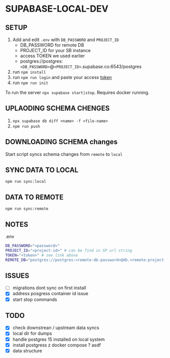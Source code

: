# SUPABASE-LOCAL-DEV

## SETUP

1. Add and edit `.env` with `DB_PASSWORD` and `PROJECT_ID`
   - DB_PASSWORD for remote DB
   - PROJECT_ID for your SB instance
   - access TOKEN we used earlier
   - postgres://postgres:`<DB_PASSWORD>`@`<PROJECT_ID>`.supabase.co:6543/postgres
1. run `npm install`
1. run `npm run login` and paste your access [token](https://app.supabase.com/account/tokens)
1. run `npm run init`
<!-- 1. run `docker ps` and get container name (e.g. `supabase_db_zeppelins-be`) for `postgres-15`
1. paste in `.env` under `LOCAL_PG` key
1. edit you `.env` -->

To run the server `npx supabase start|stop`. Requires docker running.

## UPLAODING SCHEMA CHENGES

1. `npx supabase db diff <name> -f <file-name>`
2. `npm run push`

## DOWNLOADING SCHEMA changes

Start script syncs schema changes from `remote` to `local`

## SYNC DATA TO LOCAL

`npm run sync:local`

## DATA TO REMOTE

`npm run sync:remote`

## NOTES

.env

```bash
DB_PASSWORD="<password>"
PROJECT_ID="<project-id>" # can be find in SP url string
TOKEN="<token>" # see link above
REMOTE_DB="postgres://postgres:<remote-db-password>@db.<remote-project-id>.supabase.co:6543/postgres"
```

## ISSUES

- [ ] migrations dont sync on first install
- [x] address posgress container id issue
- [x] start stop commands

## TODO

- [x] check downstrean / upstream data syncs
- [x] local dir for dumps
- [x] handle postgres 15 installed on local system
- [x] install postgress z docker compose ? asdf
- [x] data structure

